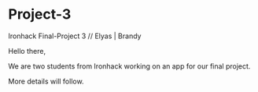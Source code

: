 # Project-3
Ironhack Final-Project 3 // Elyas | Brandy

Hello there,

We are two students from Ironhack working on an app for our final project.

More details will follow.
